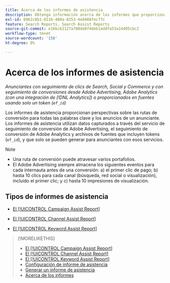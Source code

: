 ```yaml
---
title: Acerca de los informes de asistencia
description: Obtenga información acerca de los informes que proporcionan perspectivas sobre las rutas de conversión.
exl-id: 0962c8b1-0116-480a-8253-4e8488fec77c
feature: Search Reports, Search Assist Reports
source-git-commit: e16bc62127a708de8f4deb1eddfa53a14405cbc2
workflow-type: tm+mt
source-wordcount: '158'
ht-degree: 0%

---
```


# Acerca de los informes de asistencia

*Anunciantes con seguimiento de clics de Search, Social y Commerce y con seguimiento de conversiones desde Adobe Advertising, Adobe Analytics (con una integración de [!DNL Analytics]) o proporcionados en fuentes usando solo un token (`ef_id`)*

Los informes de asistencia proporcionan perspectivas sobre las rutas de conversión para todas las palabras clave y los anuncios de un anunciante. Los informes de asistencia utilizan datos capturados a través del servicio de seguimiento de conversión de Adobe Advertising, el seguimiento de conversión de Adobe Analytics y archivos de fuentes que incluyen tokens (`ef_id`), y que solo se pueden generar para anunciantes con esos servicios.

>[!NOTE]
>
>* Una ruta de conversión puede atravesar varios portafolios.
>* El Adobe Advertising siempre almacena los siguientes eventos para cada internauta antes de una conversión: a) el primer clic de pago; b) hasta 10 clics para cada canal (búsqueda, red social o visualización), incluido el primer clic; y c) hasta 10 impresiones de visualización.

## Tipos de informes de asistencia

* [El [!UICONTROL Campaign Assist Report]](/help/search-social-commerce/reports/management/assist/campaign-assist-report.md)

* [El [!UICONTROL Channel Assist Report]](/help/search-social-commerce/reports/management/assist/channel-assist-report.md)

* [El [!UICONTROL Keyword Assist Report]](/help/search-social-commerce/reports/management/assist/keyword-assist-report.md)

>[!MORELIKETHIS]
>
>* [El [!UICONTROL Campaign Assist Report]](campaign-assist-report.md)
>* [El [!UICONTROL Channel Assist Report]](channel-assist-report.md)
>* [El [!UICONTROL Keyword Assist Report]](keyword-assist-report.md)
>* [Configuración de informe de asistencia](assist-report-settings.md)
>* [Generar un informe de asistencia](assist-report-generate.md)
>* [Acerca de los informes](/help/search-social-commerce/reports/report-about.md)
